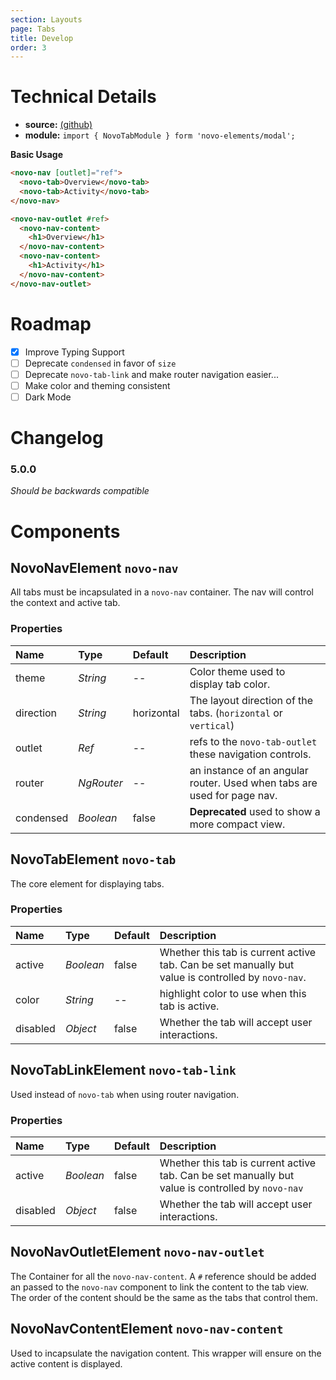 ```yaml
---
section: Layouts
page: Tabs
title: Develop
order: 3
---
```


# Technical Details

- **source:** [(github)](https://github.com/bullhorn/novo-elements/blob/master/projects/elements/components/tabs)
- **module:** `import { NovoTabModule } form 'novo-elements/modal';`

**Basic Usage**

```html
<novo-nav [outlet]="ref">
  <novo-tab>Overview</novo-tab>
  <novo-tab>Activity</novo-tab>
</novo-nav>

<novo-nav-outlet #ref>
  <novo-nav-content>
    <h1>Overview</h1>
  </novo-nav-content>
  <novo-nav-content>
    <h1>Activity</h1>
  </novo-nav-content>
</novo-nav-outlet>
```

# Roadmap

- [x] Improve Typing Support
- [ ] Deprecate `condensed` in favor of `size`
- [ ] Deprecate `novo-tab-link` and make router navigation easier...
- [ ] Make color and theming consistent
- [ ] Dark Mode

# Changelog

### 5.0.0

_Should be backwards compatible_

# Components

## NovoNavElement `novo-nav`

All tabs must be incapsulated in a `novo-nav` container. The nav will control the context and active tab.

### Properties

| Name      | Type       | Default    | Description                                                             |
| :-------- | :--------- | :--------- | :---------------------------------------------------------------------- |
| theme     | _String_   | --         | Color theme used to display tab color.                                  |
| direction | _String_   | horizontal | The layout direction of the tabs. (`horizontal` or `vertical`)          |
| outlet    | _Ref_      | --         | refs to the `novo-tab-outlet` these navigation controls.                |
| router    | _NgRouter_ | --         | an instance of an angular router. Used when tabs are used for page nav. |
| condensed | _Boolean_  | false      | **Deprecated** used to show a more compact view.                        |

## NovoTabElement `novo-tab`

The core element for displaying tabs.

### Properties

| Name     | Type      | Default | Description                                                                                        |
| :------- | :-------- | :------ | :------------------------------------------------------------------------------------------------- |
| active   | _Boolean_ | false   | Whether this tab is current active tab. Can be set manually but value is controlled by `novo-nav`. |
| color    | _String_  | --      | highlight color to use when this tab is active.                                                    |
| disabled | _Object_  | false   | Whether the tab will accept user interactions.                                                     |

## NovoTabLinkElement `novo-tab-link`

Used instead of `novo-tab` when using router navigation.

### Properties

| Name     | Type      | Default | Description                                                                                       |
| :------- | :-------- | :------ | :------------------------------------------------------------------------------------------------ |
| active   | _Boolean_ | false   | Whether this tab is current active tab. Can be set manually but value is controlled by `novo-nav` |
| disabled | _Object_  | false   | Whether the tab will accept user interactions.                                                    |

## NovoNavOutletElement `novo-nav-outlet`

The Container for all the `novo-nav-content`. A `#` reference should be added an passed to the `novo-nav` component to link the content to the tab view. The order of the content should be the same as the tabs that control them.

## NovoNavContentElement `novo-nav-content`

Used to incapsulate the navigation content. This wrapper will ensure on the active content is displayed.
